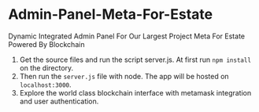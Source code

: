 # Admin-Panel-Meta-For-Estate
Dynamic Integrated Admin Panel For Our Largest Project Meta For Estate Powered By Blockchain

1) Get the source files and run the script server.js. At first run `npm install` on the directory. 
2) Then run the `server.js` file with node. The app will be hosted on `localhost:3000`.
3) Explore the world class blockchain interface with metamask integration and user authentication.
